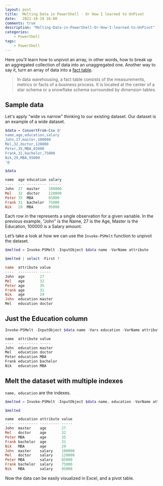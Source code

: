 ```yaml
---
layout: post
title:  Melting Data in PowerShell - Or How I learned to UnPivot
date:   2021-10-18 16:00
comments: true
description: "Melting-Data-in-PowerShell-Or-How-I-learned-to-UnPivot"
categories:
    - PowerShell
tags:
    - PowerShell
---
```


Here you'll learn how to unpivot an array, in other words, how to break up an
aggregated collection of data into an unaggregated one. Another way to say it, turn an array of data into a [fact table](https://en.wikipedia.org/wiki/Fact_table).

>In data warehousing, a fact table consists of the measurements, metrics or facts of a business process. It is located at the center of a star schema or a snowflake schema surrounded by dimension tables.

## Sample data

Let's apply "wide vs narrow" thinking to our existing dataset. Our dataset is an example of a wide dataset.

```powershell
$data = ConvertFrom-Csv @'
name,age,education,salary
John,27,master,100000
Mel,32,doctor,120000
Peter,35,MBA,85000
Frank,31,bachelor,75000
Nik,29,MBA,95000
'@

$data

name  age education salary
----  --- --------- ------
John  27  master    100000
Mel   32  doctor    120000
Peter 35  MBA       85000
Frank 31  bachelor  75000
Nik   29  MBA       95000
```

Each row in the represents a single observation for a given variable. In
the previous example, "John" is the Name, 27 is the Age, Master is the Education, 100000 is a Salary amount.

Let’s take a look at how we can use the `Invoke-PSMelt` function to unpivot the dataset.

```powershell
$melted = Invoke-PSMelt -InputObject $data name -VarName attribute

$melted | select -First 7

name  attribute value
----  --------- -----
John  age       27
Mel   age       32
Peter age       35
Frank age       31
Nik   age       29
John  education master
Mel   education doctor
```

## Just the Education column

```powershell
Invoke-PSMelt -InputObject $data name -Vars education -VarName attribute

name  attribute value
----  --------- -----
John  education master
Mel   education doctor
Peter education MBA
Frank education bachelor
Nik   education MBA
```

## Melt the dataset with multiple indexes

`name, education` are the indexes.

```powershell
$melted = Invoke-PSMelt -InputObject $data name, education -VarName attribute

$melted

name  education attribute value
----  --------- --------- -----
John  master    age       27
Mel   doctor    age       32
Peter MBA       age       35
Frank bachelor  age       31
Nik   MBA       age       29
John  master    salary    100000
Mel   doctor    salary    120000
Peter MBA       salary    85000
Frank bachelor  salary    75000
Nik   MBA       salary    95000
```

Now the data can be easily visualized in Excel, and a pivot table.
